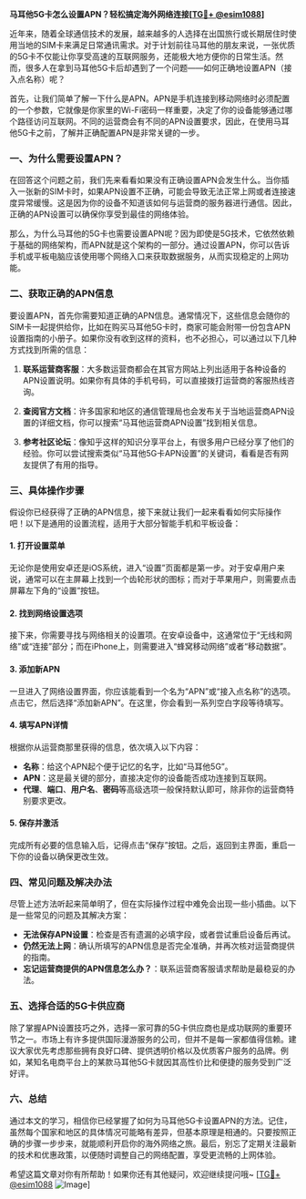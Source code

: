 **马耳他5G卡怎么设置APN？轻松搞定海外网络连接[[TG💪+ @esim1088](https://t.me/s/esim1088)]**

近年来，随着全球通信技术的发展，越来越多的人选择在出国旅行或长期居住时使用当地的SIM卡来满足日常通讯需求。对于计划前往马耳他的朋友来说，一张优质的5G卡不仅能让你享受高速的互联网服务，还能极大地方便你的日常生活。然而，很多人在拿到马耳他5G卡后却遇到了一个问题——如何正确地设置APN（接入点名称）呢？

首先，让我们简单了解一下什么是APN。APN是手机连接到移动网络时必须配置的一个参数，它就像是你家里的Wi-Fi密码一样重要，决定了你的设备能够通过哪个路径访问互联网。不同的运营商会有不同的APN设置要求，因此，在使用马耳他5G卡之前，了解并正确配置APN是非常关键的一步。

### **一、为什么需要设置APN？**

在回答这个问题之前，我们先来看看如果没有正确设置APN会发生什么。当你插入一张新的SIM卡时，如果APN设置不正确，可能会导致无法正常上网或者连接速度异常缓慢。这是因为你的设备不知道该如何与运营商的服务器进行通信。因此，正确的APN设置可以确保你享受到最佳的网络体验。

那么，为什么马耳他的5G卡也需要设置APN呢？因为即使是5G技术，它依然依赖于基础的网络架构，而APN就是这个架构的一部分。通过设置APN，你可以告诉手机或平板电脑应该使用哪个网络入口来获取数据服务，从而实现稳定的上网功能。

### **二、获取正确的APN信息**

要设置APN，首先你需要知道正确的APN信息。通常情况下，这些信息会随你的SIM卡一起提供给你，比如在购买马耳他5G卡时，商家可能会附带一份包含APN设置指南的小册子。如果你没有收到这样的资料，也不必担心，可以通过以下几种方式找到所需的信息：

1. **联系运营商客服**：大多数运营商都会在其官方网站上列出适用于各种设备的APN设置说明。如果你有具体的手机号码，可以直接拨打运营商的客服热线咨询。
   
2. **查阅官方文档**：许多国家和地区的通信管理局也会发布关于当地运营商APN设置的详细文档，你可以搜索“马耳他运营商APN设置”找到相关信息。

3. **参考社区论坛**：像知乎这样的知识分享平台上，有很多用户已经分享了他们的经验。你可以尝试搜索类似“马耳他5G卡APN设置”的关键词，看看是否有网友提供了有用的指导。

### **三、具体操作步骤**

假设你已经获得了正确的APN信息，接下来就让我们一起来看看如何实际操作吧！以下是通用的设置流程，适用于大部分智能手机和平板设备：

#### **1. 打开设置菜单**
无论你是使用安卓还是iOS系统，进入“设置”页面都是第一步。对于安卓用户来说，通常可以在主屏幕上找到一个齿轮形状的图标；而对于苹果用户，则需要点击屏幕左下角的“设置”按钮。

#### **2. 找到网络设置选项**
接下来，你需要寻找与网络相关的设置项。在安卓设备中，这通常位于“无线和网络”或“连接”部分；而在iPhone上，则需要进入“蜂窝移动网络”或者“移动数据”。

#### **3. 添加新APN**
一旦进入了网络设置界面，你应该能看到一个名为“APN”或“接入点名称”的选项。点击它，然后选择“添加新APN”。在这里，你会看到一系列空白字段等待填写。

#### **4. 填写APN详情**
根据你从运营商那里获得的信息，依次填入以下内容：
   - **名称**：给这个APN起个便于记忆的名字，比如“马耳他5G”。
   - **APN**：这是最关键的部分，直接决定你的设备能否成功连接到互联网。
   - **代理**、**端口**、**用户名**、**密码**等高级选项一般保持默认即可，除非你的运营商特别要求更改。

#### **5. 保存并激活**
完成所有必要的信息输入后，记得点击“保存”按钮。之后，返回到主界面，重启一下你的设备以确保更改生效。

### **四、常见问题及解决办法**

尽管上述方法听起来简单明了，但在实际操作过程中难免会出现一些小插曲。以下是一些常见的问题及其解决方案：

- **无法保存APN设置**：检查是否有遗漏的必填字段，或者尝试重启设备后再试。
- **仍然无法上网**：确认所填写的APN信息是否完全准确，并再次核对运营商提供的指南。
- **忘记运营商提供的APN信息怎么办？**：联系运营商客服请求帮助是最稳妥的办法。

### **五、选择合适的5G卡供应商**

除了掌握APN设置技巧之外，选择一家可靠的5G卡供应商也是成功联网的重要环节之一。市场上有许多提供国际漫游服务的公司，但并不是每一家都值得信赖。建议大家优先考虑那些拥有良好口碑、提供透明价格以及优质客户服务的品牌。例如，某知名电商平台上的某款马耳他5G卡就因其高性价比和便捷的服务受到广泛好评。

### **六、总结**

通过本文的学习，相信你已经掌握了如何为马耳他5G卡设置APN的方法。记住，虽然每个国家和地区的具体情况可能略有差异，但基本原理是相通的。只要按照正确的步骤一步步来，就能顺利开启你的海外网络之旅。最后，别忘了定期关注最新的技术和优惠政策，以便随时调整自己的网络配置，享受更流畅的上网体验。

希望这篇文章对你有所帮助！如果你还有其他疑问，欢迎继续提问哦~ [[TG💪+ @esim1088](https://t.me/s/esim1088) ![Image](https://i.postimg.cc/4NQfJmqS/Snipaste-2025-05-13-00-14-12.png)]